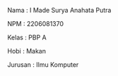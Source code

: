 Nama    : I Made Surya Anahata Putra

NPM     : 2206081370

Kelas   : PBP A

Hobi    : Makan

Jurusan : Ilmu Komputer


